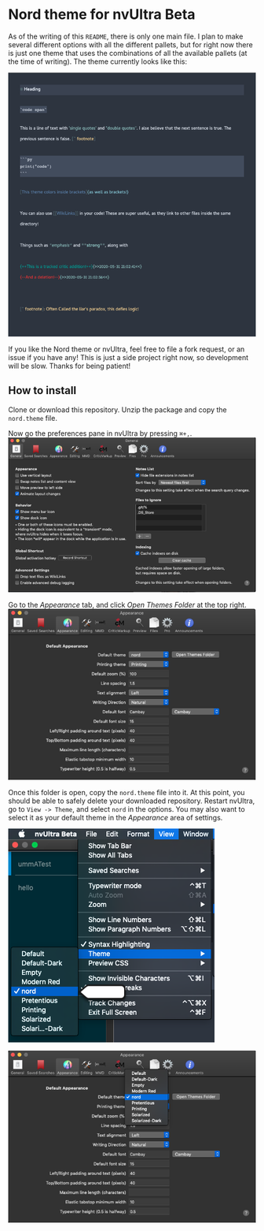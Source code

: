 # Nord theme for nvUltra Beta

As of the writing of this `README`, there is only one main file. I plan to make several different options with all the different pallets, but for right now there is just one theme that uses the combinations of all the available pallets (at the time of writing). The theme currently looks like this:

![example pic](https://github.com/gaetgu/nvUltraBetaNordTheme/blob/master/images/Screen%20Shot%202020-05-31%20at%209.05.04%20PM.png?raw=true)

If you like the Nord theme or nvUltra, feel free to file a fork request, or an issue if you have any! This is just a side project right now, so development will be slow. Thanks for being patient!




## How to install

Clone or download this repository. Unzip the package and copy the `nord.theme` file.

Now go the preferences pane in nvUltra by pressing `⌘+,`.
![Preferences](https://github.com/gaetgu/nvUltraBetaNordTheme/blob/master/images/Screen%20Shot%202020-05-31%20at%202.29.32%20PM.png?raw=true)

Go to the *Appearance* tab, and click *Open Themes Folder* at the top right.
![Open Themes Folder](https://github.com/gaetgu/nvUltraBetaNordTheme/blob/master/images/Screen%20Shot%202020-05-31%20at%202.33.22%20PM.png?raw=true)

Once this folder is open, copy the `nord.theme` file into it. At this point, you should be able to safely delete your downloaded repository. Restart nvUltra, go to `View -> Theme`, and select `nord` in the options. You may also want to select it as your default theme in the *Appearance* area of settings. 

![Select as Current Theme](https://github.com/gaetgu/nvUltraBetaNordTheme/blob/master/images/Screen%20Shot%202020-05-31%20at%202.38.19%20PM.png?raw=true)

![Select as Default Theme](https://github.com/gaetgu/nvUltraBetaNordTheme/blob/master/images/Screen%20Shot%202020-05-31%20at%202.39.32%20PM.png?raw=true)
